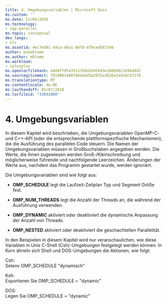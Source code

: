 ```yaml
---
title: 4. Umgebungsvariablen | Microsoft Docs
ms.custom: ''
ms.date: 11/04/2016
ms.technology:
- cpp-parallel
ms.topic: conceptual
dev_langs:
- C++
ms.assetid: 4ec7ed81-e9ca-46a1-84f8-8f9ce4587346
author: mikeblome
ms.author: mblome
ms.workload:
- cplusplus
ms.openlocfilehash: edd4f795a3511358d2b95b93e180b9b21b964dd2
ms.sourcegitcommit: 7019081488f68abdd5b2935a3b36e2a5e8c571f8
ms.translationtype: MT
ms.contentlocale: de-DE
ms.lasthandoff: 05/07/2018
ms.locfileid: "33691000"
---
```

# <a name="4-environment-variables"></a>4. Umgebungsvariablen
In diesem Kapitel wird beschrieben, die Umgebungsvariablen OpenMP-C- und C++-API (oder die entsprechende plattformspezifische Mechanismen), die die Ausführung des parallelen Code steuern.  Die Namen der Umgebungsvariablen müssen in Großbuchstaben angegeben werden. Die Werte, die ihnen zugewiesen werden Groß-/Kleinschreibung und möglicherweise führende und nachfolgende Leerzeichen.  Änderungen der Werte aus, nachdem das Programm gestartet wurde, werden ignoriert.  
  
 Die Umgebungsvariablen sind wie folgt aus:  
  
-   **OMP_SCHEDULE** legt die Laufzeit-Zeitplan Typ und Segment Größe fest.  
  
-   **OMP_NUM_THREADS** legt die Anzahl der Threads an, die während der Ausführung verwenden.  
  
-   **OMP_DYNAMIC** aktiviert oder deaktiviert die dynamische Anpassung der Anzahl von Threads.  
  
-   **OMP_NESTED** aktiviert oder deaktiviert die geschachtelten Parallelität.  
  
 In den Beispielen in diesem Kapitel wird nur veranschaulichen, wie diese Variablen in Unix C-Shell (Csh)-Umgebungen festgelegt werden können. In Korn ähneln sich Shell und DOS-Umgebungen die Aktionen, wie folgt:  
  
 Csh:  
 Setenv OMP_SCHEDULE "dynamisch"  
  
 Ksh:  
 Exportieren Sie OMP_SCHEDULE = "dynamic"  
  
 DOS:  
 Legen Sie OMP_SCHEDULE = "dynamic"